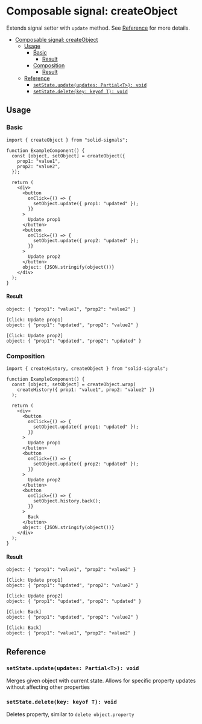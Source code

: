 # Composable signal: createObject

Extends signal setter with `update` method. See [Reference](#reference) for more details.

- [Composable signal: createObject](#composable-signal-createobject)
  - [Usage](#usage)
    - [Basic](#basic)
      - [Result](#result)
    - [Composition](#composition)
      - [Result](#result-1)
  - [Reference](#reference)
    - [`setState.update(updates: Partial<T>): void`](#setstateupdateupdates-partialt-void)
    - [`setState.delete(key: keyof T): void`](#setstatedeletekey-keyof-t-void)

## Usage

### Basic

```tsx
import { createObject } from "solid-signals";

function ExampleComponent() {
  const [object, setObject] = createObject({
    prop1: "value1",
    prop2: "value2",
  });

  return (
    <div>
      <button
        onClick={() => {
          setObject.update({ prop1: "updated" });
        }}
      >
        Update prop1
      </button>
      <button
        onClick={() => {
          setObject.update({ prop2: "updated" });
        }}
      >
        Update prop2
      </button>
      object: {JSON.stringify(object())}
    </div>
  );
}
```

#### Result

```
object: { "prop1": "value1", "prop2": "value2" }

[Click: Update prop1]
object: { "prop1": "updated", "prop2": "value2" }

[Click: Update prop2]
object: { "prop1": "updated", "prop2": "updated" }
```

### Composition

```tsx
import { createHistory, createObject } from "solid-signals";

function ExampleComponent() {
  const [object, setObject] = createObject.wrap(
    createHistory({ prop1: "value1", prop2: "value2" })
  );

  return (
    <div>
      <button
        onClick={() => {
          setObject.update({ prop1: "updated" });
        }}
      >
        Update prop1
      </button>
      <button
        onClick={() => {
          setObject.update({ prop2: "updated" });
        }}
      >
        Update prop2
      </button>
      <button
        onClick={() => {
          setObject.history.back();
        }}
      >
        Back
      </button>
      object: {JSON.stringify(object())}
    </div>
  );
}
```

#### Result

```
object: { "prop1": "value1", "prop2": "value2" }

[Click: Update prop1]
object: { "prop1": "updated", "prop2": "value2" }

[Click: Update prop2]
object: { "prop1": "updated", "prop2": "updated" }

[Click: Back]
object: { "prop1": "updated", "prop2": "value2" }

[Click: Back]
object: { "prop1": "value1", "prop2": "value2" }
```

## Reference

### `setState.update(updates: Partial<T>): void`

Merges given object with current state. Allows for specific property updates without affecting other properties

### `setState.delete(key: keyof T): void`

Deletes property, similar to `delete object.property`
